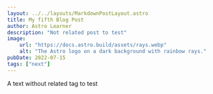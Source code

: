 ```yaml
---
layout: ../../layouts/MarkdownPostLayout.astro
title: My fifth Blog Post
author: Astro Learner
description: "Not related post to test"
image:
    url: "https://docs.astro.build/assets/rays.webp"
    alt: "The Astro logo on a dark background with rainbow rays."
pubDate: 2022-07-15
tags: ["next"]
---
```

A text without related tag to test